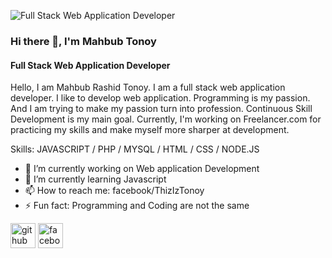 ![Full Stack Web Application Developer](https://mahbubtonoy.github.io/MahbubTonoy/banner.jpg)
### Hi there 👋, I'm Mahbub Tonoy
#### Full Stack Web Application Developer


Hello, I am Mahbub Rashid Tonoy. I am a full stack web application developer. I like to develop web application. Programming is my passion. And I am trying to make my passion turn into profession. Continuous Skill Development is my main goal. Currently, I'm working on Freelancer.com for practicing my skills and make myself more sharper at development.

Skills: JAVASCRIPT / PHP / MYSQL / HTML / CSS / NODE.JS

- 🔭 I’m currently working on Web application Development 
- 🌱 I’m currently learning Javascript 
- 📫 How to reach me: facebook/ThizIzTonoy 
- ⚡ Fun fact: Programming and Coding are not the same 


[<img src='https://cdn.jsdelivr.net/npm/simple-icons@3.0.1/icons/github.svg' alt='github' height='40'>](https://github.com/https://github.com/MahbubTonoy)  [<img src='https://cdn.jsdelivr.net/npm/simple-icons@3.0.1/icons/facebook.svg' alt='facebook' height='40'>](https://www.facebook.com/https://www.facebook.com/ThizIzTonoy)  

